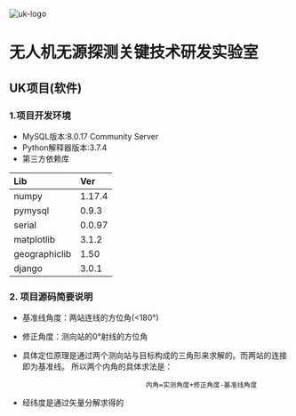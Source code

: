 ![uk-logo](https://s2.ax1x.com/2020/01/19/1C8qXt.png)
# 无人机无源探测关键技术研发实验室
## UK项目(软件)

### 1.项目开发环境

- MySQL版本:8.0.17 Community Server
- Python解释器版本:3.7.4
- 第三方依赖库
    
|Lib            |Ver    |
|:----          |:----  |
|numpy          |1.17.4 |
|pymysql        |0.9.3  |
|serial         |0.0.97 |
|matplotlib     |3.1.2  |
|geographiclib  |1.50   |
|django         |3.0.1  |

### 2. 项目源码简要说明

- 基准线角度：两站连线的方位角(<180°)
- 修正角度：测向站的0°射线的方位角
- 具体定位原理是通过两个测向站与目标构成的三角形来求解的。而两站的连接即为基准线。
所以两个内角的具体求法是：

                                     内角=实测角度+修正角度-基准线角度
- 经纬度是通过矢量分解求得的